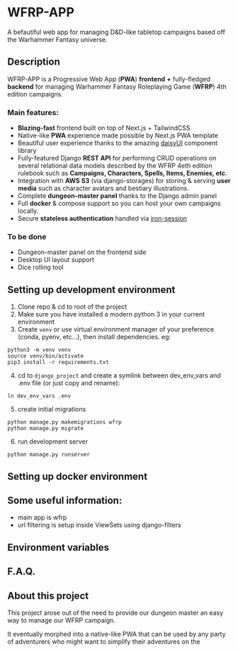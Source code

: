 # WFRP-APP

A befautiful web app for managing D&D-like tabletop campaigns based off the Warhammer Fantasy universe.

## Description

WFRP-APP is a Progressive Web App (**PWA**) **frontend** **+** fully-fledged **backend** for managing Warhammer Fantasy Roleplaying Game (**WFRP**) 4th edition campaigns.  

### Main features:
- **Blazing-fast** frontend built on top of Next.js + TailwindCSS
- Native-like **PWA** experience made possible by Next.js PWA template
- Beautiful user experience thanks to the amazing [daisyUI](https://daisyui.com/) component library
- Fully-featured Django **REST API** for performing CRUD operations on several relational data models described by the WFRP 4eth edition rulebook such as **Campaigns, Characters, Spells, Items, Enemies, etc**.
- Integration with **AWS S3** (via django-storages) for storing & serving **user media** such as character avatars and bestiary illustrations.
- Complete **dungeon-master panel** thanks to the Django admin panel
- Full **docker** & compose support so you can host your own campaigns locally.
- Secure **stateless authentication** handled via [iron-session](https://github.com/vvo/iron-session)

### To be done
- Dungeon-master panel on the frontend side
- Desktop UI layout support
- Dice rolling tool

## Setting up development environment
1. Clone repo & cd to root of the project
2. Make sure you have installed a modern python 3 in your current environment
3. Create `venv` or use virtual environment manager of your preference (conda, pyenv, etc...), then install dependencies. eg:
```
python3 -m venv venv
source venv/bin/activate
pip3 install -r requirements.txt
```
4. cd to `django_project` and create a symlink between dev_env_vars and .env file (or just copy and rename):
```
ln dev_env_vars .env
```
5. create initial migrations
```
python manage.py makemigrations wfrp
python manage.py migrate
```
6. run development server
```
python manage.py runserver
```

## Setting up docker environment

## Some useful information:
- main app is wfrp
- url filtering is setup inside ViewSets using django-filters

## Environment variables

## F.A.Q.

## About this project

This project arose out of the need to provide our dungeon master an easy way to manage our WFRP campaign. 

It eventually morphed into a native-like PWA that can be used by any party of adventurers who might want to simplify their adventures on the  
